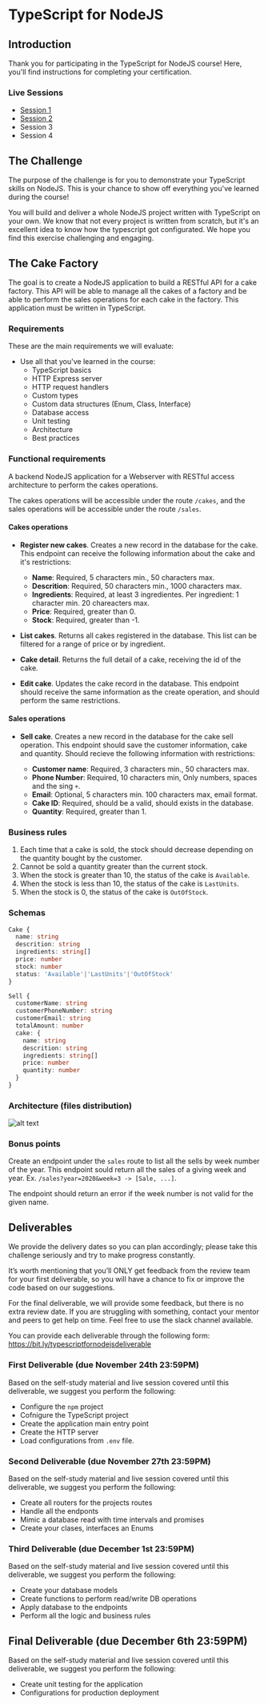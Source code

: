 # TypeScript for NodeJS

## Introduction

Thank you for participating in the TypeScript for NodeJS course!
Here, you'll find instructions for completing your certification.

### Live Sessions

* [Session 1](./session-1.md)
* [Session 2](./session-2.md)
* Session 3
* Session 4

## The Challenge

The purpose of the challenge is for you to demonstrate your TypeScript skills on NodeJS. This is your chance to show off everything you've learned during the course!

You will build and deliver a whole NodeJS project written with TypeScript on your own. We know that not every project is written from scratch, but it's an excellent idea to know how the typescript got configurated. We hope you find this exercise challenging and engaging.


## The Cake Factory

The goal is to create a NodeJS application to build a RESTful API for a cake factory. This API will be able to manage all the cakes of a factory and be able to perform the sales operations for each cake in the factory. This application must be written in TypeScript.

### Requirements

These are the main requirements we will evaluate:

- Use all that you've learned in the course:
  - TypeScript basics
  - HTTP Express server
  - HTTP request handlers
  - Custom types
  - Custom data structures (Enum, Class, Interface)
  - Database access
  - Unit testing
  - Architecture
  - Best practices

### Functional requirements

A backend NodeJS application for a Webserver with RESTful access architecture to perform the cakes operations.

The cakes operations will be accessible under the route `/cakes`, and the sales operations will be accessible under the route `/sales`.

#### Cakes operations

* **Register new cakes**. Creates a new record in the database for the cake. This endpoint can receive the following information about the cake and it's restrictions:

  * **Name**: Required, 5 characters min., 50 characters max.
  * **Descrition**: Required, 50 characters min., 1000 characters max.
  * **Ingredients**: Required, at least 3 ingredientes. Per ingredient: 1 character min. 20 chareacters max.
  * **Price**: Required, greater than 0.
  * **Stock**: Required, greater than -1.

* **List cakes**. Returns all cakes registered in the database. This list can be filtered for a range of price or by ingredient.

* **Cake detail**. Returns the full detail of a cake, receiving the id of the cake.

* **Edit cake**. Updates the cake record in the database. This endpoint should receive the same information as the create operation, and should perform the same restrictions.

#### Sales operations

* **Sell cake**. Creates a new record in the database for the cake sell operation. This endpoint should save the customer information, cake and quantity. Should recieve the following information with restrictions:

  * **Customer name**: Required, 3 characters min., 50 characters max.
  * **Phone Number**: Required, 10 characters min, Only numbers, spaces and the sing `+`.
  * **Email**: Optional, 5 characters min. 100 characters max, email format.
  * **Cake ID**: Required, should be a valid, should exists in the database.
  * **Quantity**: Required, greater than 1.

### Business rules

1. Each time that a cake is sold, the stock should decrease depending on the quantity bought by the customer.
2. Cannot be sold a quantity greater than the current stock.
3. When the stock is greater than 10, the status of the cake is `Available`.
4. When the stock is less than 10, the status of the cake is `LastUnits`.
5. When the stock is 0, the status of the cake is `OutOfStock`.


### Schemas

```typescript
Cake {
  name: string
  descrition: string
  ingredients: string[]
  price: number
  stock: number
  status: 'Available'|'LastUnits'|'OutOfStock'
}

Sell {
  customerName: string
  customerPhoneNumber: string
  customerEmail: string
  totalAmount: number
  cake: {
    name: string
    descrition: string
    ingredients: string[]
    price: number
    quantity: number
  }
}
```

### Architecture (files distribution)

![alt text](assets/architecture.jpg "Architecture")

### Bonus points

Create an endpoint under the `sales` route to list all the sells by week number of the year. This endpoint sould return all the sales of a giving week and year. Ex. `/sales?year=2020&week=3 -> [Sale, ...]`.

The endpoint should return an error if the week number is not valid for the given name.

## Deliverables

We provide the delivery dates so you can plan accordingly; please take this challenge seriously and try to make progress constantly.

It’s worth mentioning that you’ll ONLY get feedback from the review team for your first deliverable, so you will have a chance to fix or improve the code based on our suggestions.

For the final deliverable, we will provide some feedback, but there is no extra review date. If you are struggling with something, contact your mentor and peers to get help on time. Feel free to use the slack channel available.

You can provide each deliverable through the following form: https://bit.ly/typescriptfornodejsdeliverable

### First Deliverable (due November 24th 23:59PM)

Based on the self-study material and live session covered until this deliverable, we suggest you perform the following:

- Configure the `npm` project
- Cofnigure the TypeScript project
- Create the application main entry point
- Create the HTTP server
- Load configurations from `.env` file.



### Second Deliverable (due November 27th 23:59PM)

Based on the self-study material and live session covered until this deliverable, we suggest you perform the following:

- Create all routers for the projects routes
- Handle all the endponts
- Mimic a database read with time intervals and promises
- Create your clases, interfaces an Enums


### Third Deliverable (due December 1st 23:59PM)

Based on the self-study material and live session covered until this deliverable, we suggest you perform the following:

- Create your database models
- Create functions to perform read/write DB operations
- Apply database to the endpoints
- Perform all the logic and business rules

## Final Deliverable (due December 6th 23:59PM)

Based on the self-study material and live session covered until this deliverable, we suggest you perform the following:

- Create unit testing for the application
- Configurations for production deployment
